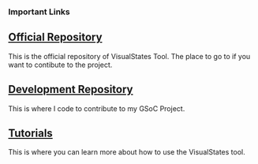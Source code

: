 
### Important Links

## [Official Repository](https://github.com/JdeRobot/VisualStates)

This is the official repository of VisualStates Tool. The place to go to if you want to contibute to the project.

## [Development Repository](https://github.com/TheRoboticsClub/colab-gsoc2019-Baidyanath_Kundu)

This is where I code to contribute to my GSoC Project.

## [Tutorials](http://jderobot.org/Tutorials#VisualStates_tool)

This is where you can learn more about how to use the VisualStates tool.